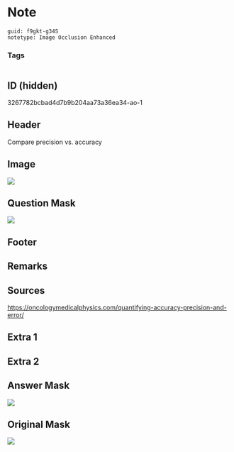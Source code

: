 # Note
```
guid: f9gkt-g34S
notetype: Image Occlusion Enhanced
```

### Tags
```
```

## ID (hidden)
3267782bcbad4d7b9b204aa73a36ea34-ao-1

## Header
Compare precision vs. accuracy

## Image
<img src="tmpwjq8zawd.png" />

## Question Mask
<img src="3267782bcbad4d7b9b204aa73a36ea34-ao-1-Q.svg" />

## Footer


## Remarks


## Sources
https://oncologymedicalphysics.com/quantifying-accuracy-precision-and-error/

## Extra 1


## Extra 2


## Answer Mask
<img src="3267782bcbad4d7b9b204aa73a36ea34-ao-1-A.svg" />

## Original Mask
<img src="3267782bcbad4d7b9b204aa73a36ea34-ao-O.svg" />
